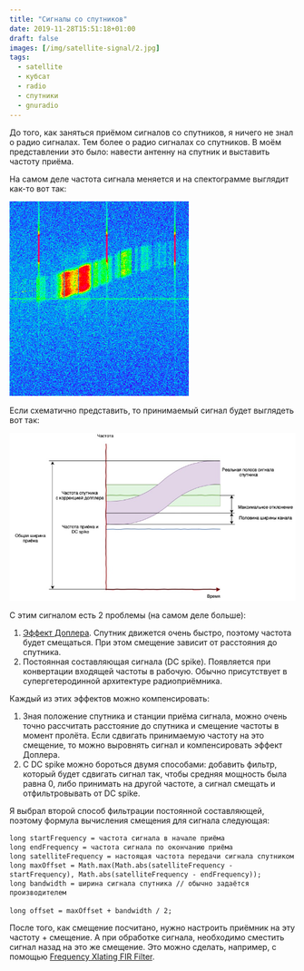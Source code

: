 ```yaml
---
title: "Сигналы со спутников"
date: 2019-11-28T15:51:18+01:00
draft: false
images: [/img/satellite-signal/2.jpg]
tags:
  - satellite
  - кубсат
  - radio
  - спутники
  - gnuradio
---
```

До того, как заняться приёмом сигналов со спутников, я ничего не знал о радио сигналах. Тем более о радио сигналах со спутников. В моём представлении это было: навести антенну на спутник и выставить частоту приёма.

На самом деле частота сигнала меняется и на спектограмме выглядит как-то вот так:

![](/img/satellite-signal/1.png)

Если схематично представить, то принимаемый сигнал будет выглядеть вот так:

![](/img/satellite-signal/2.jpg)

С этим сигналом есть 2 проблемы (на самом деле больше):

1. [Эффект Доплера](https://ru.wikipedia.org/wiki/Эффект_Доплера). Спутник движется очень быстро, поэтому частота будет смещаться. При этом смещение зависит от расстояния до спутника.
2. Постоянная составляющая сигнала (DC spike). Появляется при конвертации входящей частоты в рабочую. Обычно присутствует в супергетеродинной архитектуре радиоприёмника.

Каждый из этих эффектов можно компенсировать:

1. Зная положение спутника и станции приёма сигнала, можно очень точно рассчитать расстояние до спутника и смещение частоты в момент пролёта. Если сдвигать принимаемую частоту на это смещение, то можно выровнять сигнал и компенсировать эффект Доплера.
2. С DC spike можно бороться двумя способами: добавить фильтр, который будет сдвигать сигнал так, чтобы средняя мощность была равна 0, либо принимать на другой частоте, а сигнал смещать и отфильтровывать от DC spike.

Я выбрал второй способ фильтрации постоянной составляющей, поэтому формула вычисления смещения для сигнала следующая:

```
long startFrequency = частота сигнала в начале приёма
long endFrequency = частота сигнала по окончанию приёма
long satelliteFrequency = настоящая частота передачи сигнала спутником
long maxOffset = Math.max(Math.abs(satelliteFrequency - startFrequency), Math.abs(satelliteFrequency - endFrequency));
long bandwidth = ширина сигнала спутника // обычно задаётся производителем

long offset = maxOffset + bandwidth / 2;
```

После того, как смещение посчитано, нужно настроить приёмник на эту частоту + смещение. А при обработке сигнала, необходимо сместить сигнал назад на это же смещение. Это можно сделать, например, с помощью [Frequency Xlating FIR Filter](http://blog.sdr.hu/grblocks/xlating-fir.html).